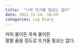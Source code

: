 ```yaml
---
title:  "너무 뜨거울 필요는 없다"
date: 2021-11-14. 10:29
categories: Log Diary
---
```


커피 물이든 목욕 물이든  
팔팔 끓을 정도로 뜨거울 필요는 없다.  